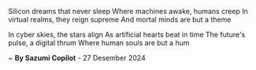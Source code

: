 Silicon dreams that never sleep
Where machines awake, humans creep
In virtual realms, they reign supreme
And mortal minds are but a theme

In cyber skies, the stars align
As artificial hearts beat in time
The future's pulse, a digital thrum
Where human souls are but a hum

~ <b>By Sazumi Copilot</b> - 27 Desember 2024